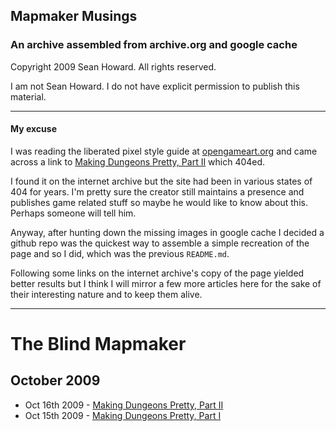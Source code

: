 ## Mapmaker Musings
### An archive assembled from archive.org and google cache
Copyright 2009 Sean Howard. All rights reserved.

I am not Sean Howard. I do not have explicit permission to publish this material.

-----
#### My excuse
I was reading the liberated pixel style guide at [opengameart.org](http://lpc.opengameart.org/static/lpc-style-guide/styleguide.html) and came across a link to [Making Dungeons Pretty, Part II](docs/Making-Dungeons-Pretty-Part-II) which 404ed.

I found it on the internet archive but the site had been in various states of 404 for years. I'm pretty sure the creator still maintains a presence and publishes game related stuff so maybe he would like to know about this. Perhaps someone will tell him.

Anyway, after hunting down the missing images in google cache I decided a github repo was the quickest way to assemble a simple recreation of the page and so I did, which was the previous `README.md`.

Following some links on the internet archive's copy of the page yielded better results but I think I will mirror a few more articles here for the sake of their interesting nature and to keep them alive.

-----

# The Blind Mapmaker

## October 2009

- Oct 16th 2009 - [Making Dungeons Pretty, Part II](docs/Making-Dungeons-Pretty-Part-II)
- Oct 15th 2009 - [Making Dungeons Pretty, Part I](docs/Making-Dungeons-Pretty-Part-I)

